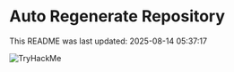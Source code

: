 # Auto Regenerate Repository

This README was last updated: 2025-08-14 05:37:17

 ![TryHackMe](https://tryhackme.com/badge/533634)